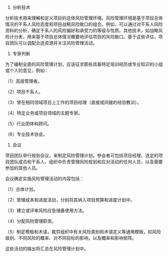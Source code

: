 
1. 分析技术

分析技术用来理解和定义项目的总体风险管理环境。风险管理环境是基于项目总体情况的干系人风险态度和项目战略风险敞口的组合。例如，可以通过对干系人风险资料的分析，确定干系人的风险偏好和承受力的等级与性质。其他技术，如战略风险计分表，用来基于项目总体情况概要地评估项目的风险敞口。基于这些评估，项目团队可以调配合适资源并关注风险管理活动。

1. 专家判断

为了编制全面的风险管理计划，应该征求那些具备特定培训经历或专业知识的小组或个人的意见，例如：

（1）高层管理者。

（2）项目干系人。

（3）曾在相同领域项目上工作的项目经理（直接或间接的经验教训）。

（4）特定业务或项目领域的主题专家。

（5）行业团体和顾问。

（6）专业技术协会。

1. 会议

项目团队举行规划会议，来制定风险管理计划。参会者可包括项目经理、选定的项目团队成员和干系人、组织中负责管理风险规划和应对活动的任何人员，以及需要参加的其他人员。

会议确定实施风险管理活动的内容包括：

（1）总体计划。

（2）管理成本和进度活动，分别将其纳入项目预算和进度计划中。

（3）建立或评审风险应急储备使用方法。

（4）分配风险管理职责。

（5）制定模板和术语，裁剪组织中有关风险类别和术语定义等通用模板，如风险级别、不同风险的概率、对不同目标的影响，以及概率和影响矩阵。

这些活动的输出将汇总在风险管理计划中。
